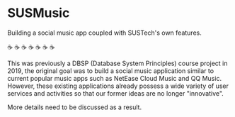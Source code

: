 # SUSMusic
Building a social music app coupled with SUSTech's own features.

:coffee: :coffee: :coffee: :coffee: :coffee: :coffee: :coffee:

This was previously a DBSP (Database System Principles) course project in 2019, the original goal was to build a social music application similar to current popular music apps such as NetEase Cloud Music and QQ Music. However, these existing applications already possess a wide variety of user services and activities so that our former ideas are no longer "innovative".

More details need to be discussed as a result.
